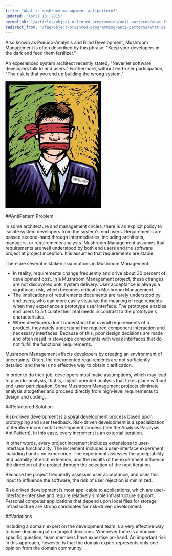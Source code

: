 ```yaml
---
title: "What is mushroom management antipattern?"
updated: "April 13, 2015"
permalink: "/articles/object-oriented-programming/anti-patterns/what-is-mushroom-management/"
redirect_from: "/faq/object-oriented-programming/anti-patterns/what-is-mushroom-management/"
---
```


Also known as Pseudo-Analysis and Blind Development, Mushroom Management is often described by this phrase: "Keep your developers in the dark and feed them fertilizer."

An experienced system architect recently stated, "Never let software developers talk to end users." Furthermore, without end-user participation, "The risk is that you end up building the wrong system."

![Mushroom management antipattern](/images/object-oriented-programming/anti-patterns/dev.jpg "Mushroom management antipattern")

##AntiPattern Problem

In some architecture and management circles, there is an explicit policy to isolate system developers from the system's end users. Requirements are passed second-hand through intermediaries, including architects, managers, or requirements analysts. Mushroom Management assumes that requirements are well understood by both end users and the software project at project inception. It is assumed that requirements are stable.

There are several mistaken assumptions in Mushroom Management:

* In reality, requirements change frequently and drive about 30 percent of development cost. In a Mushroom Management project, these changes are not discovered until system delivery. User acceptance is always a significant risk, which becomes critical in Mushroom Management.
* The implications of requirements documents are rarely understood by end users, who can more easily visualize the meaning of requirements when they experience a prototype user interface. The prototype enables end users to articulate their real needs in contrast to the prototype's characteristics.
* When developers don't understand the overall requirements of a product, they rarely understand the required component interaction and necessary interfaces. Because of this, poor design decisions are made and often result in stovepipe components with weak interfaces that do not fulfill the functional requirements.

Mushroom Management affects developers by creating an environment of uncertainty. Often, the documented requirements are not sufficiently detailed, and there is no effective way to obtain clarification.

In order to do their job, developers must make assumptions, which may lead to pseudo-analysis, that is, object-oriented analysis that takes place without end-user participation. Some Mushroom Management projects eliminate analysis altogether and proceed directly from high-level requirements to design and coding.

##Refactored Solution

Risk-driven development is a spiral development process based upon prototyping and user feedback. Risk-driven development is a specialization of iterative-incremental development process (see the Analysis Paralysis AntiPattern). In this case, every increment is an external iteration.

In other words, every project increment includes extensions to user-interface functionality. The increment includes a user-interface experiment, including hands-on experience. The experiment assesses the acceptability and usability of each extension, and the results of the experiment influence the direction of the project through the selection of the next iteration.

Because the project frequently assesses user acceptance, and uses this input to influence the software, the risk of user rejection is minimized.

Risk-driven development is most applicable to applications, which are user-interface-intensive and require relatively simple infrastructure support. Personal computer applications that depend upon local files for storage infrastructure are strong candidates for risk-driven development.

##Variations

Including a domain expert on the development team is a very effective way to have domain input on project decisions. Whenever there is a domain-specific question, team members have expertise on-hand. An important risk in this approach, however, is that the domain expert represents only one opinion from the domain community.

